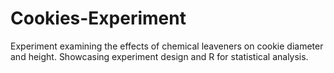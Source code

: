 # Cookies-Experiment
Experiment examining the effects of chemical leaveners on cookie diameter and height. Showcasing experiment design and R for statistical analysis.
